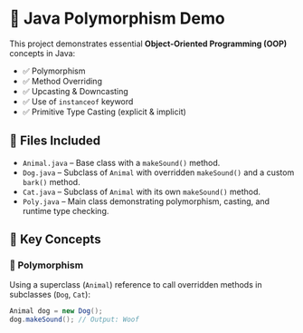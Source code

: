 # 🐾 Java Polymorphism Demo

This project demonstrates essential **Object-Oriented Programming (OOP)** concepts in Java:

- ✅ Polymorphism
- ✅ Method Overriding
- ✅ Upcasting & Downcasting
- ✅ Use of `instanceof` keyword
- ✅ Primitive Type Casting (explicit & implicit)

## 📁 Files Included

- `Animal.java` – Base class with a `makeSound()` method.
- `Dog.java` – Subclass of `Animal` with overridden `makeSound()` and a custom `bark()` method.
- `Cat.java` – Subclass of `Animal` with its own `makeSound()` method.
- `Poly.java` – Main class demonstrating polymorphism, casting, and runtime type checking.

## 🚀 Key Concepts

### 🧠 Polymorphism

Using a superclass (`Animal`) reference to call overridden methods in subclasses (`Dog`, `Cat`):

```java
Animal dog = new Dog(); 
dog.makeSound(); // Output: Woof
